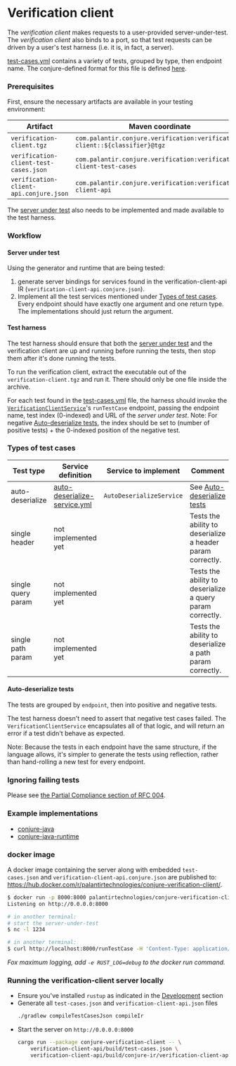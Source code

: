 # Verification client
[test-cases.yml]: /verification-client-api/test-cases.yml
[verification-client.conjure.yml]: /verification-client-api/src/main/conjure/verification-client.conjure.yml

The _verification client_ makes requests to a user-provided server-under-test.
The _verification client_ also binds to a port, so that test requests can be driven by a user's test harness (i.e. it is, in fact, a server).

[test-cases.yml][] contains a variety of tests, grouped by type, then endpoint name.
The conjure-defined format for this file is defined [here](/verification-client-api/src/main/conjure/test-cases.conjure.yml).

### Prerequisites

First, ensure the necessary artifacts are available in your testing environment:

| Artifact | Maven coordinate | Classifier |
| -------- | ---------------- | ---------- |
| `verification-client.tgz` | `com.palantir.conjure.verification:verification-client::${classifier}@tgz` | `osx` or `linux` | 
| `verification-client-test-cases.json` | `com.palantir.conjure.verification:verification-client-test-cases` |
| `verification-client-api.conjure.json` | `com.palantir.conjure.verification:verification-client-api` | 

The [server under test][] also needs to be implemented and made available to the test harness.

### Workflow

#### Server under test
[server under test]: #server-under-test

Using the generator and runtime that are being tested:
1. generate server bindings for services found in the verification-client-api IR (`verification-client-api.conjure.json`).
1. Implement all the test services mentioned under [Types of test cases][]. Every endpoint should have exactly one argument and one return type. The implementations should just return the argument.

#### Test harness

The test harness should ensure that both the [server under test][] and the verification client are up and running 
before running the tests, then stop them after it's done running the tests.

To run the verification client, extract the executable out of the `verification-client.tgz` and run it. There should only be one file inside the archive.

For each test found in the [test-cases.yml][] file, the harness should invoke the [`VerificationClientService`](/verification-client-api/src/main/conjure/verification-client.conjure.yml)'s `runTestCase` endpoint, passing the endpoint name, test index (0-indexed) and URL of the _server under test_.
Note: For negative [Auto-deserialize tests][], the index should be set to (number of positive tests) + the 0-indexed position of the negative test.

### Types of test cases
[Types of test cases]: #types-of-test-cases

| Test type | Service definition | Service to implement | Comment |
| --------- | ------------------ | -------------------- | ------- |
| auto-deserialize | [auto-deserialize-service.yml](/verification-client-api/src/main/conjure/auto-deserialize-service.yml) | `AutoDeserializeService` | See [Auto-deserialize tests][] |
| single header | not implemented yet | | Tests the ability to deserialize a header param correctly.
| single query param | not implemented yet | | Tests the ability to deserialize a query param correctly.
| single path param | not implemented yet | | Tests the ability to deserialize a path param correctly.

#### Auto-deserialize tests
[Auto-deserialize tests]: #auto-deserialize-tests

The tests are grouped by `endpoint`, then into positive and negative tests.

The test harness doesn't need to assert that negative test cases failed. The `VerificationClientService` encapsulates
all of that logic, and will return an error if a test didn't behave as expected. 

Note: Because the tests in each endpoint have the same structure, if the language allows, it's simpler to generate the tests using reflection, rather than hand-rolling a new test for every endpoint.

### Ignoring failing tests

Please see [the Partial Compliance section of RFC 004](https://github.com/palantir/conjure/blob/develop/docs/rfc/004-consistent-wire-format-test-cases.md#partial-compliance).

### Example implementations

* [conjure-java](https://github.com/palantir/conjure-java/tree/2.5.0/conjure-java-server-verifier/src/test/java/com/palantir/conjure/java/verification/server)
* [conjure-java-runtime](https://github.com/palantir/conjure-java-runtime/tree/4.7.0/conjure-java-client-verifier/src/test/java/com/palantir/verification)

### docker image

A docker image containing the server along with embedded `test-cases.json` and `verification-client-api.conjure.json` are published to: https://hub.docker.com/r/palantirtechnologies/conjure-verification-client/.

```bash
$ docker run -p 8000:8000 palantirtechnologies/conjure-verification-client:latest
Listening on http://0.0.0.0:8000

# in another terminal:
# start the server-under-test
$ nc -l 1234

# in another terminal:
$ curl http://localhost:8000/runTestCase -H 'Content-Type: application/json' --data '{"endpointName": "getDoubleExample", "testCase": 0, "baseUrl": "http://127.0.0.1:1234"}'
```

_Fox maximum logging, add `-e RUST_LOG=debug` to the docker run command._

### Running the verification-client server locally

- Ensure you've installed `rustup` as indicated in the [Development](/README.md#development) section
- Generate all `test-cases.json` and `verification-client-api.json` files
    ```bash
    ./gradlew compileTestCasesJson compileIr
    ```
- Start the server on `http://0.0.0.0:8000`
    ```bash
    cargo run --package conjure-verification-client -- \
        verification-client-api/build/test-cases.json \
        verification-client-api/build/conjure-ir/verification-client-api.conjure.json
    ```
